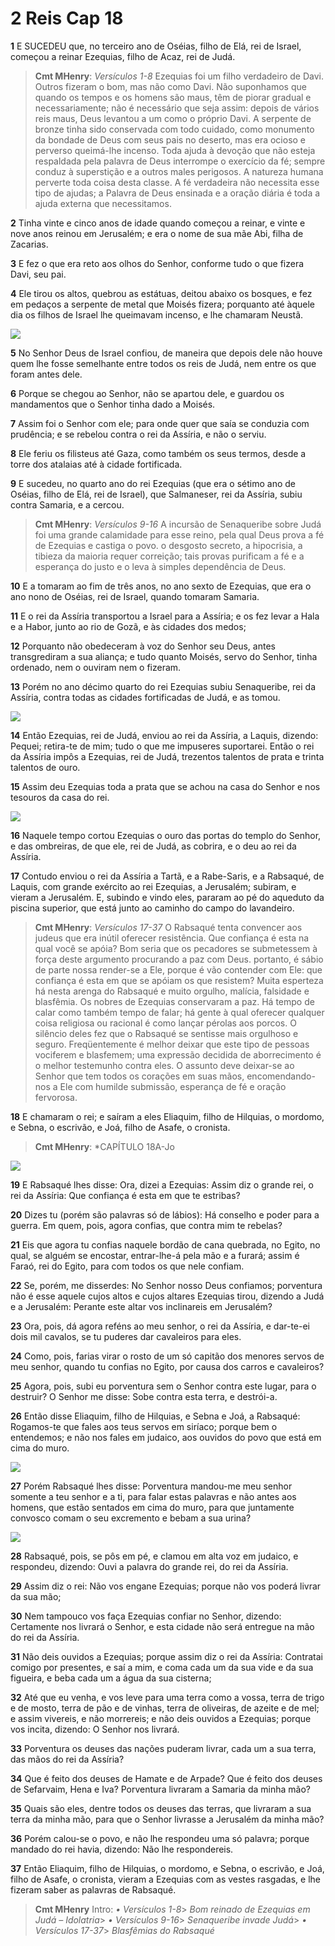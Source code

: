 # 2 Reis Cap 18

**1** 	E SUCEDEU que, no terceiro ano de Oséias, filho de Elá, rei de Israel, começou a reinar Ezequias, filho de Acaz, rei de Judá.

> **Cmt MHenry**: *Versículos 1-8* Ezequias foi um filho verdadeiro de Davi. Outros fizeram o bom, mas não como Davi. Não suponhamos que quando os tempos e os homens são maus, têm de piorar gradual e necessariamente; não é necessário que seja assim: depois de vários reis maus, Deus levantou a um como o próprio Davi. A serpente de bronze tinha sido conservada com todo cuidado, como monumento da bondade de Deus com seus pais no deserto, mas era ocioso e perverso queimá-lhe incenso. Toda ajuda à devoção que não esteja respaldada pela palavra de Deus interrompe o exercício da fé; sempre conduz à superstição e a outros males perigosos. A natureza humana perverte toda coisa desta classe. A fé verdadeira não necessita esse tipo de ajudas; a Palavra de Deus ensinada e a oração diária é toda a ajuda externa que necessitamos.

**2** 	Tinha vinte e cinco anos de idade quando começou a reinar, e vinte e nove anos reinou em Jerusalém; e era o nome de sua mãe Abi, filha de Zacarias.

**3** 	E fez o que era reto aos olhos do Senhor, conforme tudo o que fizera Davi, seu pai.

**4** 	Ele tirou os altos, quebrou as estátuas, deitou abaixo os bosques, e fez em pedaços a serpente de metal que Moisés fizera; porquanto até àquele dia os filhos de Israel lhe queimavam incenso, e lhe chamaram Neustã.

![](../Images/SweetPublishing/12-18-1.jpg) 

**5** 	No Senhor Deus de Israel confiou, de maneira que depois dele não houve quem lhe fosse semelhante entre todos os reis de Judá, nem entre os que foram antes dele.

**6** 	Porque se chegou ao Senhor, não se apartou dele, e guardou os mandamentos que o Senhor tinha dado a Moisés.

**7** 	Assim foi o Senhor com ele; para onde quer que saía se conduzia com prudência; e se rebelou contra o rei da Assíria, e não o serviu.

**8** 	Ele feriu os filisteus até Gaza, como também os seus termos, desde a torre dos atalaias até à cidade fortificada.

**9** 	E sucedeu, no quarto ano do rei Ezequias (que era o sétimo ano de Oséias, filho de Elá, rei de Israel), que Salmaneser, rei da Assíria, subiu contra Samaria, e a cercou.

> **Cmt MHenry**: *Versículos 9-16* A incursão de Senaqueribe sobre Judá foi uma grande calamidade para esse reino, pela qual Deus prova a fé de Ezequias e castiga o povo. o desgosto secreto, a hipocrisia, a tibieza da maioria requer correição; tais provas purificam a fé e a esperança do justo e o leva à simples dependência de Deus.

**10** 	E a tomaram ao fim de três anos, no ano sexto de Ezequias, que era o ano nono de Oséias, rei de Israel, quando tomaram Samaria.

**11** 	E o rei da Assíria transportou a Israel para a Assíria; e os fez levar a Hala e a Habor, junto ao rio de Gozã, e às cidades dos medos;

**12** 	Porquanto não obedeceram à voz do Senhor seu Deus, antes transgrediram a sua aliança; e tudo quanto Moisés, servo do Senhor, tinha ordenado, nem o ouviram nem o fizeram.

**13** 	Porém no ano décimo quarto do rei Ezequias subiu Senaqueribe, rei da Assíria, contra todas as cidades fortificadas de Judá, e as tomou.

![](../Images/SweetPublishing/12-18-2.jpg) 

**14** 	Então Ezequias, rei de Judá, enviou ao rei da Assíria, a Laquis, dizendo: Pequei; retira-te de mim; tudo o que me impuseres suportarei. Então o rei da Assíria impôs a Ezequias, rei de Judá, trezentos talentos de prata e trinta talentos de ouro.

**15** 	Assim deu Ezequias toda a prata que se achou na casa do Senhor e nos tesouros da casa do rei.

![](../Images/SweetPublishing/12-18-3.jpg) 

**16** 	Naquele tempo cortou Ezequias o ouro das portas do templo do Senhor, e das ombreiras, de que ele, rei de Judá, as cobrira, e o deu ao rei da Assíria.

**17** 	Contudo enviou o rei da Assíria a Tartã, e a Rabe-Saris, e a Rabsaqué, de Laquis, com grande exército ao rei Ezequias, a Jerusalém; subiram, e vieram a Jerusalém. E, subindo e vindo eles, pararam ao pé do aqueduto da piscina superior, que está junto ao caminho do campo do lavandeiro.

> **Cmt MHenry**: *Versículos 17-37* O Rabsaqué tenta convencer aos judeus que era inútil oferecer resistência. Que confiança é esta na qual você se apóia? Bom seria que os pecadores se submetessem à força deste argumento procurando a paz com Deus. portanto, é sábio de parte nossa render-se a Ele, porque é vão contender com Ele: que confiança é esta em que se apóiam os que resistem? Muita esperteza há nesta arenga do Rabsaqué e muito orgulho, malícia, falsidade e blasfêmia. Os nobres de Ezequias conservaram a paz. Há tempo de calar como também tempo de falar; há gente à qual oferecer qualquer coisa religiosa ou racional é como lançar pérolas aos porcos. O silêncio deles fez que o Rabsaqué se sentisse mais orgulhoso e seguro. Freqüentemente é melhor deixar que este tipo de pessoas vociferem e blasfemem; uma expressão decidida de aborrecimento é o melhor testemunho contra eles. O assunto deve deixar-se ao Senhor que tem todos os corações em suas mãos, encomendando-nos a Ele com humilde submissão, esperança de fé e oração fervorosa.

**18** 	E chamaram o rei; e saíram a eles Eliaquim, filho de Hilquias, o mordomo, e Sebna, o escrivão, e Joá, filho de Asafe, o cronista.

> **Cmt MHenry**: *CAPÍTULO 18A-Jo

![](../Images/SweetPublishing/12-18-4.jpg) 

**19** 	E Rabsaqué lhes disse: Ora, dizei a Ezequias: Assim diz o grande rei, o rei da Assíria: Que confiança é esta em que te estribas?

**20** 	Dizes tu (porém são palavras só de lábios): Há conselho e poder para a guerra. Em quem, pois, agora confias, que contra mim te rebelas?

**21** 	Eis que agora tu confias naquele bordão de cana quebrada, no Egito, no qual, se alguém se encostar, entrar-lhe-á pela mão e a furará; assim é Faraó, rei do Egito, para com todos os que nele confiam.

**22** 	Se, porém, me disserdes: No Senhor nosso Deus confiamos; porventura não é esse aquele cujos altos e cujos altares Ezequias tirou, dizendo a Judá e a Jerusalém: Perante este altar vos inclinareis em Jerusalém?

**23** 	Ora, pois, dá agora reféns ao meu senhor, o rei da Assíria, e dar-te-ei dois mil cavalos, se tu puderes dar cavaleiros para eles.

**24** 	Como, pois, farias virar o rosto de um só capitão dos menores servos de meu senhor, quando tu confias no Egito, por causa dos carros e cavaleiros?

**25** 	Agora, pois, subi eu porventura sem o Senhor contra este lugar, para o destruir? O Senhor me disse: Sobe contra esta terra, e destrói-a.

**26** 	Então disse Eliaquim, filho de Hilquias, e Sebna e Joá, a Rabsaqué: Rogamos-te que fales aos teus servos em siríaco; porque bem o entendemos; e não nos fales em judaico, aos ouvidos do povo que está em cima do muro.

![](../Images/SweetPublishing/12-18-5.jpg) 

**27** 	Porém Rabsaqué lhes disse: Porventura mandou-me meu senhor somente a teu senhor e a ti, para falar estas palavras e não antes aos homens, que estão sentados em cima do muro, para que juntamente convosco comam o seu excremento e bebam a sua urina?

![](../Images/SweetPublishing/12-18-6.jpg) 

**28** 	Rabsaqué, pois, se pôs em pé, e clamou em alta voz em judaico, e respondeu, dizendo: Ouvi a palavra do grande rei, do rei da Assíria.

**29** 	Assim diz o rei: Não vos engane Ezequias; porque não vos poderá livrar da sua mão;

**30** 	Nem tampouco vos faça Ezequias confiar no Senhor, dizendo: Certamente nos livrará o Senhor, e esta cidade não será entregue na mão do rei da Assíria.

**31** 	Não deis ouvidos a Ezequias; porque assim diz o rei da Assíria: Contratai comigo por presentes, e saí a mim, e coma cada um da sua vide e da sua figueira, e beba cada um a água da sua cisterna;

**32** 	Até que eu venha, e vos leve para uma terra como a vossa, terra de trigo e de mosto, terra de pão e de vinhas, terra de oliveiras, de azeite e de mel; e assim vivereis, e não morrereis; e não deis ouvidos a Ezequias; porque vos incita, dizendo: O Senhor nos livrará.

**33** 	Porventura os deuses das nações puderam livrar, cada um a sua terra, das mãos do rei da Assíria?

**34** 	Que é feito dos deuses de Hamate e de Arpade? Que é feito dos deuses de Sefarvaim, Hena e Iva? Porventura livraram a Samaria da minha mão?

**35** 	Quais são eles, dentre todos os deuses das terras, que livraram a sua terra da minha mão, para que o Senhor livrasse a Jerusalém da minha mão?

**36** 	Porém calou-se o povo, e não lhe respondeu uma só palavra; porque mandado do rei havia, dizendo: Não lhe respondereis.

**37** 	Então Eliaquim, filho de Hilquias, o mordomo, e Sebna, o escrivão, e Joá, filho de Asafe, o cronista, vieram a Ezequias com as vestes rasgadas, e lhe fizeram saber as palavras de Rabsaqué.


> **Cmt MHenry** Intro: *• Versículos 1-8*> *Bom reinado de Ezequias em Judá – Idolatria*> *• Versículos 9-16*> *Senaqueribe invade Judá*> *• Versículos 17-37*> *Blasfêmias do Rabsaqué*
